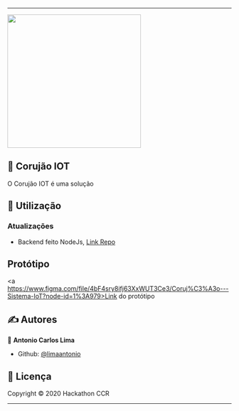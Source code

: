 --------------------------------------------------------------------

<img src="src/assets/Logo.jpg" width="300px"/>

## 📖 Corujão IOT

O Corujão IOT é uma solução


## 🚀 Utilização

<h3>Atualizações</h3>
<ul>
	<li>Backend feito NodeJs, <a href="https://github.com/limaantonio/backend-corujao" target="_blank">Link Repo</a></li>
</ul>

## Protótipo

<a https://www.figma.com/file/4bF4sry8ifj63XxWUT3Ce3/Coruj%C3%A3o---Sistema-IoT?node-id=1%3A979>Link do protótipo</a>

## ✍ Autores

👤 **Antonio Carlos Lima**

* Github: [@limaantonio](https://github.com/limaantonio)

## 📝 Licença

Copyright © 2020 Hackathon CCR<br />

***
